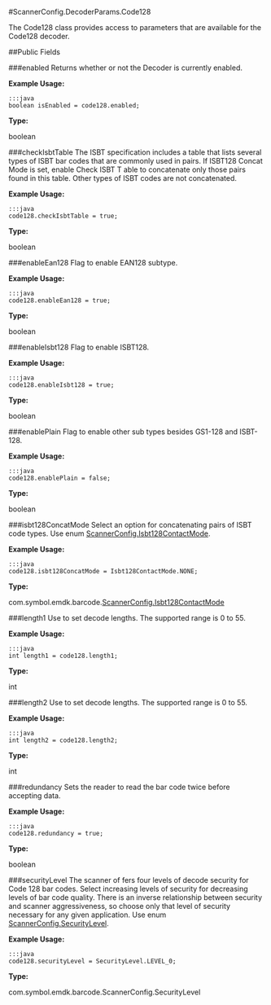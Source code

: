 #ScannerConfig.DecoderParams.Code128

The Code128 class provides access to parameters that are available for the Code128 decoder.

##Public Fields

###enabled
Returns whether or not the Decoder is currently enabled.

**Example Usage:**

    :::java
    boolean isEnabled = code128.enabled;


**Type:**

boolean


###checkIsbtTable
The ISBT specification includes a table that lists several types of ISBT bar codes that are commonly used in pairs. If ISBT128 Concat Mode is set, enable Check ISBT T able to concatenate only those pairs found in this table. Other types of ISBT codes are not concatenated. 

**Example Usage:**

    :::java
    code128.checkIsbtTable = true;

**Type:**

boolean

###enableEan128
Flag to enable EAN128 subtype. 

**Example Usage:**

    :::java
    code128.enableEan128 = true;

**Type:**

boolean

###enableIsbt128
Flag to enable ISBT128.

**Example Usage:**

    :::java
    code128.enableIsbt128 = true;

**Type:**

boolean

###enablePlain
Flag to enable other sub types besides GS1-128 and ISBT-128. 

**Example Usage:**

    :::java
    code128.enablePlain = false; 

**Type:**

boolean

###isbt128ConcatMode
Select an option for concatenating pairs of ISBT code types. Use enum [ScannerConfig.Isbt128ContactMode](ScannerConfig#ScannerConfig.Isbt128ContactMode).

**Example Usage:**

    :::java
    code128.isbt128ConcatMode = Isbt128ContactMode.NONE;

**Type:**

com.symbol.emdk.barcode.[ScannerConfig.Isbt128ContactMode](ScannerConfig#ScannerConfig.Isbt128ContactMode)

###length1
Use to set decode lengths. The supported range is 0 to 55. 

**Example Usage:**

    :::java
    int length1 = code128.length1;

**Type:**

int

###length2
Use to set decode lengths. The supported range is 0 to 55.  

**Example Usage:**

    :::java
    int length2 = code128.length2;

**Type:**

int

###redundancy
Sets the reader to read the bar code twice before accepting data.  

**Example Usage:**

    :::java
    code128.redundancy = true;

**Type:**

boolean

###securityLevel
The scanner of fers four levels of decode security for Code 128 bar codes. Select increasing levels of security for decreasing levels of bar code quality. There is an inverse relationship between security and scanner aggressiveness, so choose only that level of security necessary for any given application. Use enum [ScannerConfig.SecurityLevel](ScannerConfig#ScannerConfig.SecurityLevel).  

**Example Usage:**

    :::java
    code128.securityLevel = SecurityLevel.LEVEL_0;

**Type:**

com.symbol.emdk.barcode.ScannerConfig.SecurityLevel